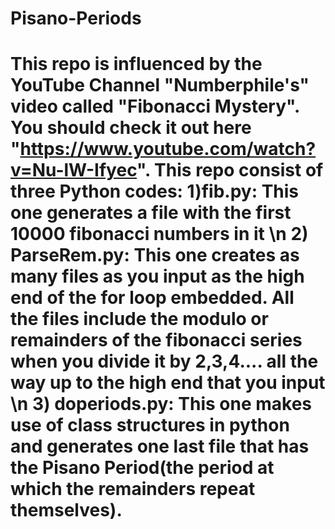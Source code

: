 # Pisano-Periods
# This repo is influenced by the YouTube Channel "Numberphile's" video called "Fibonacci Mystery". You should check it out here "https://www.youtube.com/watch?v=Nu-lW-Ifyec". This repo consist of three Python codes: 1)fib.py: This one generates a file with the first 10000 fibonacci numbers in it \n 2) ParseRem.py: This one creates as many files as you input as the high end of the for loop embedded. All the files include the modulo or remainders of the fibonacci series when you divide it by 2,3,4.... all the way up to the high end that you input \n 3) doperiods.py: This one makes use of class structures in python and generates one last file that has the Pisano Period(the period at which the remainders repeat themselves).
